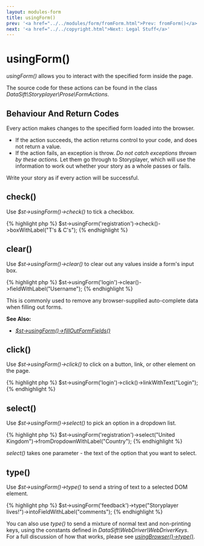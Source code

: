 ```yaml
---
layout: modules-form
title: usingForm()
prev: '<a href="../../modules/form/fromForm.html">Prev: fromForm()</a>'
next: '<a href="../../copyright.html">Next: Legal Stuff</a>'
---
```


# usingForm()

_usingForm()_ allows you to interact with the specified form inside the page.

The source code for these actions can be found in the class _DataSift\Storyplayer\Prose\FormActions_.

## Behaviour And Return Codes

Every action makes changes to the specified form loaded into the browser.

* If the action succeeds, the action returns control to your code, and does not return a value.
* If the action fails, an exception is throw. _Do not catch exceptions thrown by these actions._ Let them go through to Storyplayer, which will use the information to work out whether your story as a whole passes or fails.

Write your story as if every action will be successful.

## check()

Use _$st->usingForm()->check()_ to tick a checkbox.

{% highlight php %}
$st->usingForm('registration')->check()->boxWithLabel("T's & C's");
{% endhighlight %}

## clear()

Use _$st->usingForm()->clear()_ to clear out any values inside a form's input box.

{% highlight php %}
$st->usingForm('login')->clear()->fieldWithLabel("Username");
{% endhighlight %}

This is commonly used to remove any browser-supplied auto-complete data when filling out forms.

__See Also:__

* _[$st->usingForm()->fillOutFormFields()](#fillOutFormFields)_

## click()

Use _$st->usingForm()->click()_ to click on a button, link, or other element on the page.

{% highlight php %}
$st->usingForm('login')->click()->linkWithText("Login");
{% endhighlight %}

## select()

Use _$st->usingForm()->select()_ to pick an option in a dropdown list.

{% highlight php %}
$st->usingForm('registration')->select("United Kingdom")->fromDropdownWithLabel("Country");
{% endhighlight %}

_select()_ takes one parameter - the text of the option that you want to select.

## type()

Use _$st->usingForm()->type()_ to send a string of text to a selected DOM element.

{% highlight php %}
$st->usingForm('feedback')->type("Storyplayer lives!")->intoFieldWithLabel("comments");
{% endhighlight %}

You can also use _type()_ to send a mixture of normal text and non-printing keys, using the constants defined in _DataSift\WebDriver\WebDriverKeys_.  For a full discussion of how that works, please see _[usingBrowser()->type()](../browser/usingBrowser.md#type)_.